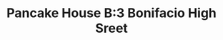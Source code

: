 ---
addr: ' B:3 Bonifacio High Sreet'
city: Taguig City
country: Philippines
description: B:3 Bonifacio High Sreet (btwn 7th Ave. & 9th Ave.) Taguig City
id: 4b89c238f964a520704d32e3
lat: 14.551039771930446
lng: 121.04963560924354
title: Pancake House B:3 Bonifacio High Sreet
venue: Pancake House
---